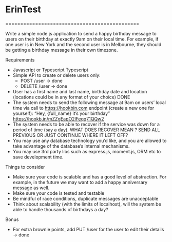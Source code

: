 # ErinTest

=============================================

Write a simple node.js application to send a happy birthday message to users on their birthday at exactly 9am on their local time. For example, if one user is in New York and the second user is in Melbourne, they should be getting a birthday message in their own timezone.

Requirements
* Javascript or Typescript
    Typescript
* Simple API to create or delete users only:
    * POST /user   -> done
    * DELETE /user   -> done
* User has a first name and last name, birthday date and location (locations could be in any format of your choice)
    DONE
* The system needs to send the following message at 9am on users’ local time via call to https://hookbin.com endpoint (create a new one for yourself): “Hey, {full_name} it’s your birthday”
https://hookb.in/mZZgEapO2lFeqq71QQw2
* The system needs to be  able to recover if the service was down for a period of time (say a day).
     WHAT DOES RECOVER MEAN ? SEND ALL PREVIOUS OR JUST CONTINUE WHERE IT LEFT OFF?
* You may use any database technology you’d like, and you are allowed to take advantage of the database’s internal mechanisms.
* You may use 3rd party libs such as express.js, moment.js, ORM etc to save development time.

Things to consider
* Make sure your code is scalable and has a good level of abstraction. For example, in the future we may want to add a happy anniversary message as well.
* Make sure your code is tested and testable
* Be mindful of race conditions, duplicate messages are unacceptable
* Think about scalability (with the limits of localhost), will the system be able to handle thousands of birthdays a day?

Bonus
* For extra brownie points, add PUT /user for the user to edit their details   -> done
